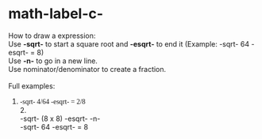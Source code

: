 math-label-c-
=============

How to draw a expression:<br />
Use <b>-sqrt-</b> to start a square root and <b>-esqrt-</b> to end it (Example: -sqrt- 64 -esqrt- = 8)<br />
Use <b>-n-</b> to go in a new line.<br />
Use nominator/denominator to create a fraction.<br />
<br />
Full examples:<br />
1. <span style='font-family: Consolas'>-sqrt- 4/64 -esqrt- = 2/8</span><br />
2.<br />
-sqrt- (8 x 8) -esqrt- -n- <br />
-sqrt- 64 -esqrt- = 8
